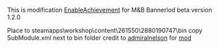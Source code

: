 This is modification [EnableAchievement](https://github.com/admiralnelson/EnableAchievement) for M&B Bannerlod beta version 1.2.0 

Place to steamapps\workshop\content\261550\2880190747\bin
copy SubModule.xml next to bin folder
credit to [admiralnelson](https://github.com/admiralnelson) for [mod](https://github.com/admiralnelson/EnableAchievement)
